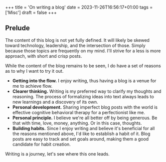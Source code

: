 +++
title = 'On writing a blog'
date = 2023-11-26T16:56:17+01:00
tags = ['Misc']
draft = false
+++

## Prelude

The content of this blog is not yet fully defined. It will likely be skewed toward technology, leadership, and the intersection of those. Simply because those topics are frequently on my mind. I'll strive for a less is more approach, with short and crisp posts.

While the content of the blog remains to be seen, I do have a set of reasons as to why I want to try it out.

- **Getting into the flow.** I enjoy writing, thus having a blog is a venue for me to achieve flow.
- **Clearer thinking.** Writing is my preferred way to clarify my thoughts and reasoning. The process of formalizing ideas into text always leads to new learnings and a discovery of its own.
- **Personal development.** Sharing imperfect blog posts with the world is effective cognitive behavioral therapy for a perfectionist like me.
- **Personal principle.** I believe we're all better off by being generous. Be that with time, love, money, anything. Or in this case, thoughts.
- **Building habits.** Since I enjoy writing and believe it's beneficial for all the reasons mentioned above, I'd like to establish a habit of it. Blog posts are easy to track and set goals around, making them a good candidate for habit creation.

Writing is a journey, let's see where this one leads.
